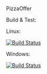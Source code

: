 PizzaOffer


Build & Test:



Linux:

[![Build Status](https://alireza-dl.visualstudio.com/PizzaOffer/_apis/build/status/PizzaOffer-CI1?branchName=master&jobName=Job&configuration=linux)](https://alireza-dl.visualstudio.com/PizzaOffer/_build/latest?definitionId=4&branchName=master)

Windows:

[![Build Status](https://alireza-dl.visualstudio.com/PizzaOffer/_apis/build/status/PizzaOffer-CI1?branchName=master&jobName=Job&configuration=windows)](https://alireza-dl.visualstudio.com/PizzaOffer/_build/latest?definitionId=4&branchName=master)
